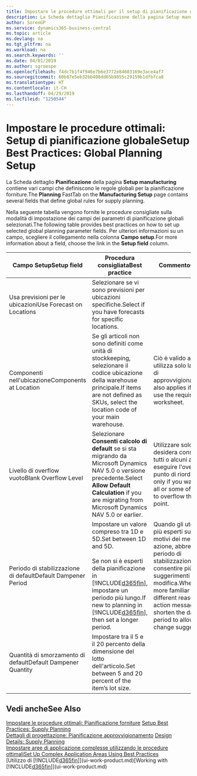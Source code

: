 ```yaml
---
title: Impostare le procedure ottimali per il setup di pianificazione globale | Microsoft Docs
description: La Scheda dettaglio Pianificazione della pagina Setup manufacturing contiene vari campi che definiscono le regole globali per la pianificazione forniture.
author: SorenGP
ms.service: dynamics365-business-central
ms.topic: article
ms.devlang: na
ms.tgt_pltfrm: na
ms.workload: na
ms.search.keywords: ''
ms.date: 04/01/2019
ms.author: sgroespe
ms.openlocfilehash: f4dc7b1f4f946e7b6e3772e84603169e3ace4af7
ms.sourcegitcommit: 60b87e5eb32bb408dd65b9855c29159b1dfbfca8
ms.translationtype: HT
ms.contentlocale: it-CH
ms.lasthandoff: 04/29/2019
ms.locfileid: "1250544"
---
```

# <a name="setup-best-practices-global-planning-setup"></a><span data-ttu-id="ba33f-103">Impostare le procedure ottimali: Setup di pianificazione globale</span><span class="sxs-lookup"><span data-stu-id="ba33f-103">Setup Best Practices: Global Planning Setup</span></span>
<span data-ttu-id="ba33f-104">La Scheda dettaglio **Pianificazione** della pagina **Setup manufacturing** contiene vari campi che definiscono le regole globali per la pianificazione forniture.</span><span class="sxs-lookup"><span data-stu-id="ba33f-104">The **Planning** FastTab on the **Manufacturing Setup** page contains several fields that define global rules for supply planning.</span></span>  

 <span data-ttu-id="ba33f-105">Nella seguente tabella vengono fornite le procedure consigliate sulla modalità di impostazione dei campi dei parametri di pianificazione globali selezionati.</span><span class="sxs-lookup"><span data-stu-id="ba33f-105">The following table provides best practices on how to set up selected global planning parameter fields.</span></span> <span data-ttu-id="ba33f-106">Per ulteriori informazioni su un campo, scegliere il collegamento nella colonna **Campo setup**.</span><span class="sxs-lookup"><span data-stu-id="ba33f-106">For more information about a field, choose the link in the **Setup field** column.</span></span>  

|<span data-ttu-id="ba33f-107">Campo Setup</span><span class="sxs-lookup"><span data-stu-id="ba33f-107">Setup field</span></span>|<span data-ttu-id="ba33f-108">Procedura consigliata</span><span class="sxs-lookup"><span data-stu-id="ba33f-108">Best practice</span></span>|<span data-ttu-id="ba33f-109">Commento</span><span class="sxs-lookup"><span data-stu-id="ba33f-109">Comment</span></span>|  
|-----------------|-------------------|-------------|  
|<span data-ttu-id="ba33f-110">Usa previsioni per le ubicazioni</span><span class="sxs-lookup"><span data-stu-id="ba33f-110">Use Forecast on Locations</span></span>|<span data-ttu-id="ba33f-111">Selezionare se vi sono previsioni per ubicazioni specifiche.</span><span class="sxs-lookup"><span data-stu-id="ba33f-111">Select if you have forecasts for specific locations.</span></span>||  
|<span data-ttu-id="ba33f-112">Componenti nell'ubicazione</span><span class="sxs-lookup"><span data-stu-id="ba33f-112">Components at Location</span></span>|<span data-ttu-id="ba33f-113">Se gli articoli non sono definiti come unità di stockkeeping, selezionare il codice ubicazione della warehouse principale.</span><span class="sxs-lookup"><span data-stu-id="ba33f-113">If items are not defined as SKUs, select the location code of your main warehouse.</span></span>|<span data-ttu-id="ba33f-114">Ciò è valido anche se si utilizza solo la richiesta di approvvigionamento.</span><span class="sxs-lookup"><span data-stu-id="ba33f-114">This also applies if you only use the requisition worksheet.</span></span>|  
|<span data-ttu-id="ba33f-115">Livello di overflow vuoto</span><span class="sxs-lookup"><span data-stu-id="ba33f-115">Blank Overflow Level</span></span>|<span data-ttu-id="ba33f-116">Selezionare **Consenti calcolo di default** se si sta migrando da Microsoft Dynamics NAV 5.0 o versione precedente.</span><span class="sxs-lookup"><span data-stu-id="ba33f-116">Select **Allow Default Calculation** if you are migrating from Microsoft Dynamics NAV 5.0 or earlier.</span></span>|<span data-ttu-id="ba33f-117">Utilizzare solo se si desidera consentire a tutti o alcuni articoli di eseguire l'overflow del punto di riordino.</span><span class="sxs-lookup"><span data-stu-id="ba33f-117">Use only if you want to allow all or some of your items to overflow the reorder point.</span></span>|  
|<span data-ttu-id="ba33f-118">Periodo di stabilizzazione di default</span><span class="sxs-lookup"><span data-stu-id="ba33f-118">Default Dampener Period</span></span>|<span data-ttu-id="ba33f-119">Impostare un valore compreso tra 1D e 5D.</span><span class="sxs-lookup"><span data-stu-id="ba33f-119">Set between 1D and 5D.</span></span><br /><br /> <span data-ttu-id="ba33f-120">Se non si è esperti della pianificazione in [!INCLUDE[d365fin](includes/d365fin_md.md)], impostare un periodo più lungo.</span><span class="sxs-lookup"><span data-stu-id="ba33f-120">If new to planning in [!INCLUDE[d365fin](includes/d365fin_md.md)], then set a longer period.</span></span>|<span data-ttu-id="ba33f-121">Quando gli utenti sono più esperti sui diversi motivi dei messaggi di azione, abbreviare il periodo di stabilizzazione per consentire più suggerimenti di modifica.</span><span class="sxs-lookup"><span data-stu-id="ba33f-121">When users are more familiar with the different reasons for action messages, then shorten the dampener period to allow more change suggestions.</span></span>|  
|<span data-ttu-id="ba33f-122">Quantità di smorzamento di default</span><span class="sxs-lookup"><span data-stu-id="ba33f-122">Default Dampener Quantity</span></span>|<span data-ttu-id="ba33f-123">Impostare tra il 5 e il 20 percento della dimensione del lotto dell'articolo.</span><span class="sxs-lookup"><span data-stu-id="ba33f-123">Set between 5 and 20 percent of the item’s lot size.</span></span>||  

## <a name="see-also"></a><span data-ttu-id="ba33f-124">Vedi anche</span><span class="sxs-lookup"><span data-stu-id="ba33f-124">See Also</span></span>  
 <span data-ttu-id="ba33f-125">[Impostare le procedure ottimali: Pianificazione forniture](setup-best-practices-supply-planning.md) </span><span class="sxs-lookup"><span data-stu-id="ba33f-125">[Setup Best Practices: Supply Planning](setup-best-practices-supply-planning.md) </span></span>  
 <span data-ttu-id="ba33f-126">[Dettagli di progettazione: Pianificazione approvvigionamento](design-details-supply-planning.md) </span><span class="sxs-lookup"><span data-stu-id="ba33f-126">[Design Details: Supply Planning](design-details-supply-planning.md) </span></span>  
 [<span data-ttu-id="ba33f-127">Impostare aree di applicazione complesse utilizzando le procedure ottimali</span><span class="sxs-lookup"><span data-stu-id="ba33f-127">Set Up Complex Application Areas Using Best Practices</span></span>](set-up-complex-application-areas-using-best-practices.md)  
 <span data-ttu-id="ba33f-128">[Utilizzo di [!INCLUDE[d365fin](includes/d365fin_md.md)]](ui-work-product.md)</span><span class="sxs-lookup"><span data-stu-id="ba33f-128">[Working with [!INCLUDE[d365fin](includes/d365fin_md.md)]](ui-work-product.md)</span></span>
